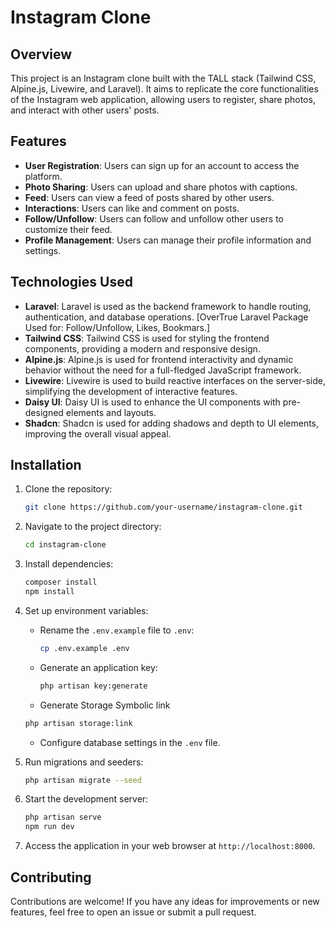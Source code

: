 # Instagram Clone

## Overview

This project is an Instagram clone built with the TALL stack (Tailwind CSS, Alpine.js, Livewire, and Laravel). It aims to replicate the core functionalities of the Instagram web application, allowing users to register, share photos, and interact with other users' posts.

## Features

- **User Registration**: Users can sign up for an account to access the platform.
- **Photo Sharing**: Users can upload and share photos with captions.
- **Feed**: Users can view a feed of posts shared by other users.
- **Interactions**: Users can like and comment on posts.
- **Follow/Unfollow**: Users can follow and unfollow other users to customize their feed.
- **Profile Management**: Users can manage their profile information and settings.

## Technologies Used

- **Laravel**: Laravel is used as the backend framework to handle routing, authentication, and database operations.
   [OverTrue Laravel Package Used for: Follow/Unfollow, Likes, Bookmars.]
- **Tailwind CSS**: Tailwind CSS is used for styling the frontend components, providing a modern and responsive design.
- **Alpine.js**: Alpine.js is used for frontend interactivity and dynamic behavior without the need for a full-fledged JavaScript framework.
- **Livewire**: Livewire is used to build reactive interfaces on the server-side, simplifying the development of interactive features.
- **Daisy UI**: Daisy UI is used to enhance the UI components with pre-designed elements and layouts.
- **Shadcn**: Shadcn is used for adding shadows and depth to UI elements, improving the overall visual appeal.

## Installation

1. Clone the repository:

   ```bash
   git clone https://github.com/your-username/instagram-clone.git
   ```

2. Navigate to the project directory:

   ```bash
   cd instagram-clone
   ```

3. Install dependencies:

   ```bash
   composer install
   npm install
   ```

4. Set up environment variables:

   - Rename the `.env.example` file to `.env`:

     ```bash
     cp .env.example .env
     ```

   - Generate an application key:

     ```bash
     php artisan key:generate
     ```
   
   - Generate Storage Symbolic link
   ```bash
   php artisan storage:link
   ```

   - Configure database settings in the `.env` file.

5. Run migrations and seeders:

   ```bash
   php artisan migrate --seed
   ```

6. Start the development server:

   ```bash
   php artisan serve
   npm run dev
   ```

7. Access the application in your web browser at `http://localhost:8000`.

## Contributing

Contributions are welcome! If you have any ideas for improvements or new features, feel free to open an issue or submit a pull request.